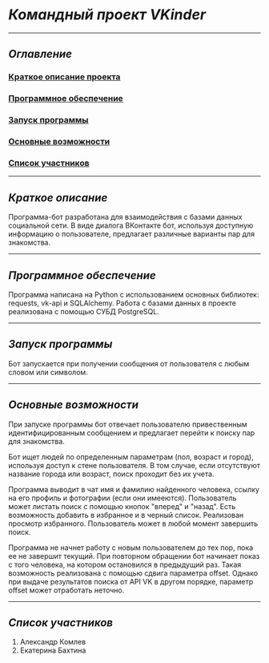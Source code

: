 # ***Командный проект VKinder***
___
## ***Оглавление***
### [Краткое описание проекта](#описание)
### [Программное обеспечение](#по)
### [Запуск программы](#запуск)
### [Основные возможности](#возможности)
### [Список участников](#участники)
___
<a name="описание"></a>
## ***Краткое описание***
Программа-бот разработана для взаимодействия с базами данных социальной сети. В виде диалога ВКонтакте бот,
используя доступную информацию о пользователе, предлагает различные варианты пар для знакомства.
___
<a name="по"></a>
## ***Программное обеспечение***
Программа написана на Python с использованием основных библиотек: requests, vk-api и SQLAlchemy. Работа с базами данных в проекте реализована
с помощью СУБД PostgreSQL.
___
<a name="запуск"></a>
## ***Запуск программы***
Бот запускается при получении сообщения от пользователя с любым словом или символом. 
___
<a name="возможности"></a>
## ***Основные возможности***
При запуске программы бот отвечает пользователю привественным идентифицированным сообщением и предлагает перейти к поиску пар для знакомства.

Бот ищет людей по определенным параметрам (пол, возраст и город), используя доступ к стене пользователя. В том случае,
если отсутствуют название города или возраст, поиск проходит без их учета.

Программа выводит в чат имя и фамилию найденного человека, ссылку на его профиль и фотографии (если они имееются). 
Пользователь может листать поиск с помощью кнопок "вперед" и "назад". Есть возможность добавить в избранное и в черный список. Реализован просмотр
избранного. Пользователь может в любой момент завершить поиск.

Программа не начнет работу с новым пользователем до тех пор, пока ее не завершит текущий. При повторном обращении бот начинает показ 
с того человека, на котором остановился в предыдущий раз. Такая возможность реализована с помощью сдвига параметра offset. Однако при выдаче результатов поиска
от API VK в другом порядке, параметр offset может отработать неточно.
___
<a name="участники"></a>
## ***Список участников***
1. Александр Комлев
2. Екатерина Бахтина








